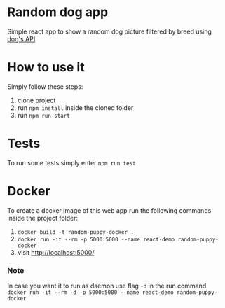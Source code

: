 # Random dog app

Simple react app to show a random dog picture filtered by breed using [dog's API](https://dog.ceo/dog-api/)


# How to use it

Simply follow these steps:

1. clone project
2. run `npm install` inside the cloned folder
3. run `npm run start` 


# Tests

To run some tests simply enter `npm run test`


# Docker

To create a docker image of this web app run the following commands inside the project folder:

1. `docker build -t random-puppy-docker .`
2. `docker run -it --rm -p 5000:5000 --name react-demo random-puppy-docker`
3. visit [http://localhost:5000/](http://localhost:5000/)

### Note
In case you want it to run as daemon use flag `-d` in the run command.
`docker run -it --rm -d -p 5000:5000 --name react-demo random-puppy-docker`